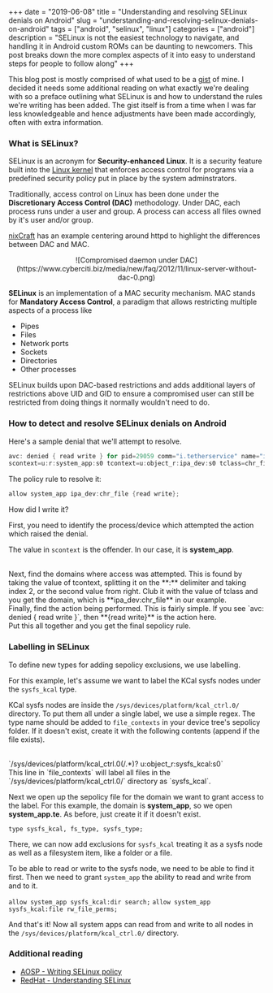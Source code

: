 
+++
date = "2019-06-08"
title = "Understanding and resolving SELinux denials on Android"
slug = "understanding-and-resolving-selinux-denials-on-android"
tags = ["android", "selinux", "linux"]
categories = ["android"]
description = "SELinux is not the easiest technology to navigate, and handling it in Android custom ROMs can be daunting to newcomers. This post breaks down the more complex aspects of it into easy to understand steps for people to follow along"
+++

This blog post is mostly comprised of what used to be a [gist](https://gist.github.com) of mine. I decided it needs some additional reading on what exactly we're dealing with so a preface outlining what SELinux is and how to understand the rules we're writing has been added. The gist itself is from a time when I was far less knowledgeable and hence adjustments have been made accordingly, often with extra information.

### What is SELinux?

SELinux is an acronym for **Security-enhanced Linux**. It is a security feature built into the [Linux kernel](http://github.com/torvalds/linux/tree/master/security/selinux) that enforces access control for programs via a predefined security policy put in place by the system adminstrators.


Traditionally, access control on Linux has been done under the **Discretionary Access Control (DAC)** methodology. Under DAC, each process runs under a user and group. A process can access all files owned by it's user and/or group.

[nixCraft](https://cyberciti.biz) has an example centering around httpd to highlight the differences between DAC and MAC.


<center>![Compromised daemon under DAC](https://www.cyberciti.biz/media/new/faq/2012/11/linux-server-without-dac-0.png)</center>


**SELinux** is an implementation of a MAC security mechanism. MAC stands for **Mandatory Access Control**, a paradigm that allows restricting multiple aspects of a process like

- Pipes
- Files
- Network ports
- Sockets
- Directories
- Other processes

SELinux builds upon DAC-based restrictions and adds additional layers of restrictions above UID and GID to ensure a compromised user can still be restricted from doing things it normally wouldn't need to do.


### How to detect and resolve SELinux denials on Android

Here's a sample denial that we'll attempt to resolve.

```java
avc: denied { read write } for pid=29059 comm="i.tetherservice" name="ipa" dev="tmpfs" ino=11991
scontext=u:r:system_app:s0 tcontext=u:object_r:ipa_dev:s0 tclass=chr_file permissive=0
```

The policy rule to resolve it:

```java
allow system_app ipa_dev:chr_file {read write};
```

How did I write it?

First, you need to identify the process/device which attempted the action which raised the denial.

The value in `scontext` is the offender. In our case, it is **system_app**.

<br />
Next, find the domains where access was attempted. This is found by taking the value of tcontext, splitting it on the **:** delimiter and taking index 2, or the second value from right. Club it with
the value of tclass and you get the domain, which is **ipa_dev:chr_file** in our example.

<br />
Finally, find the action being performed. This is fairly simple. If you see `avc: denied { read write }`, then **{read write}** is the action here.

<br />
Put this all together and you get the final sepolicy rule.


### Labelling in SELinux

To define new types for adding sepolicy exclusions, we use labelling.

For this example, let's assume we want to label the KCal sysfs nodes under the `sysfs_kcal` type.

KCal sysfs nodes are inside the `/sys/devices/platform/kcal_ctrl.0/` directory. To put them all under a single label, we use a simple regex. The type name should be added to `file_contexts` in your device tree's sepolicy folder. If it doesn't exist, create it with the following contents (append if the file exists).

<br />
`/sys/devices/platform/kcal_ctrl.0(/.*)?              u:object_r:sysfs_kcal:s0`

<br />
This line in `file_contexts` will label all files in the `/sys/devices/platform/kcal_ctrl.0/` directory as `sysfs_kcal`.

Next we open up the sepolicy file for the domain we want to grant access to the label. For this example, the domain is **system_app**, so we open **system_app.te**. As before, just create it if it doesn't exist.

`type sysfs_kcal, fs_type, sysfs_type;`

There, we can now add exclusions for `sysfs_kcal` treating it as a sysfs node as well as a filesystem item, like a folder or a file.

To be able to read or write to the sysfs node, we need to be able to find it first.
Then we need to grant `system_app` the ability to read and write from and to it.

`allow system_app sysfs_kcal:dir search;`
`allow system_app sysfs_kcal:file rw_file_perms;`


And that's it! Now all system apps can read from and write to all nodes in the `/sys/devices/platform/kcal_ctrl.0/`
directory.


### Additional reading

- [AOSP - Writing SELinux policy](https://source.android.com/security/selinux/device-policy)
- [RedHat - Understanding SELinux](https://access.redhat.com/documentation/en-US/Red_Hat_Enterprise_Linux/4/html/SELinux_Guide/selg-part-0057.html)
